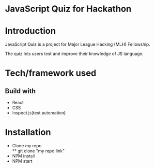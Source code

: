 # JavaScript Quiz for Hackathon

# Introduction
JavaScript Quiz is a project for Major League Hacking (MLH) Fellowship.

The quiz lets users test and improve their knowledge of JS language.

# Tech/framework used

## Build with
  * React
  * CSS
  * Inspect.js(test automation)
  
# Installation
  * Clone my repo <br/>
    ** git clone "my repo link"
  * NPM install
  * NPM start

